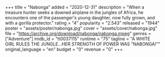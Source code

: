 +++
title = "Nabonga"
added = "2020-12-31"
description = "When a treasure hunter seeks a downed airplane in the jungles of Africa, he encounters one of the passenger's young daughter, now fully grown, and with a gorilla protector."
rating = "4"
popularity = "2.543"
released = "1944"
poster = "assets/poster/nabonga.jpg"
cover = "assets/cover/nabonga.jpg"
file = "https://archive.org/download/nabonga/nabonga.mpeg"
genres = ["Adventure"]
imdb_id = "tt0037115"
runtime = "75"
tagline = "A WHITE GIRL RULES THE JUNGLE...HER STRENGTH OF POWER WAS \"NABONGA!\""
original_language = "en"
budget = "0"
revenue = "0"
+++